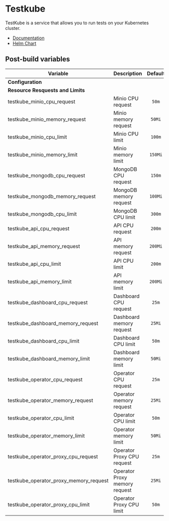 # Testkube

TestKube is a service that allows you to run tests on your Kubernetes cluster.

- [Documentation](https://docs.testkube.io)
- [Helm Chart](https://github.com/kubeshop/helm-charts/tree/develop/charts/testkube)

## Post-build variables

| Variable                               | Description                   | Default | Required |
| -------------------------------------- | ----------------------------- | :-----: | :------: |
| **Configuration**                      |                               |         |          |
| **Resource Resquests and Limits**      |                               |         |          |
| testkube_minio_cpu_request             | Minio CPU request             |  `50m`  |    ✕     |
| testkube_minio_memory_request          | Minio memory request          | `50Mi`  |    ✕     |
| testkube_minio_cpu_limit               | Minio CPU limit               | `100m`  |    ✕     |
| testkube_minio_memory_limit            | Minio memory limit            | `150Mi` |    ✕     |
| testkube_mongodb_cpu_request           | MongoDB CPU request           | `150m`  |    ✕     |
| testkube_mongodb_memory_request        | MongoDB memory request        | `100Mi` |    ✕     |
| testkube_mongodb_cpu_limit             | MongoDB CPU limit             | `300m`  |    ✕     |
| testkube_api_cpu_request               | API CPU request               | `200m`  |    ✕     |
| testkube_api_memory_request            | API memory request            | `200Mi` |    ✕     |
| testkube_api_cpu_limit                 | API CPU limit                 | `200m`  |    ✕     |
| testkube_api_memory_limit              | API memory limit              | `200Mi` |    ✕     |
| testkube_dashboard_cpu_request         | Dashboard CPU request         |  `25m`  |    ✕     |
| testkube_dashboard_memory_request      | Dashboard memory request      | `25Mi`  |    ✕     |
| testkube_dashboard_cpu_limit           | Dashboard CPU limit           |  `50m`  |    ✕     |
| testkube_dashboard_memory_limit        | Dashboard memory limit        | `50Mi`  |    ✕     |
| testkube_operator_cpu_request          | Operator CPU request          |  `25m`  |    ✕     |
| testkube_operator_memory_request       | Operator memory request       | `25Mi`  |    ✕     |
| testkube_operator_cpu_limit            | Operator CPU limit            |  `50m`  |    ✕     |
| testkube_operator_memory_limit         | Operator memory limit         | `50Mi`  |    ✕     |
| testkube_operator_proxy_cpu_request    | Operator Proxy CPU request    |  `25m`  |    ✕     |
| testkube_operator_proxy_memory_request | Operator Proxy memory request | `25Mi`  |    ✕     |
| testkube_operator_proxy_cpu_limit      | Operator Proxy CPU limit      |  `50m`  |    ✕     |
